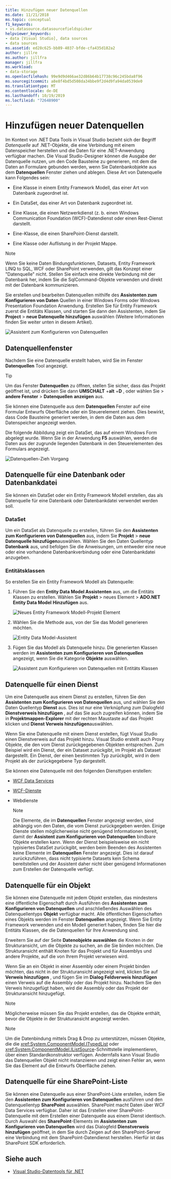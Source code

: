 ```yaml
---
title: Hinzufügen neuer Datenquellen
ms.date: 11/21/2018
ms.topic: conceptual
f1_keywords:
- vs.datasource.datasourcefieldspicker
helpviewer_keywords:
- data [Visual Studio], data sources
- data sources
ms.assetid: ed28c625-bb89-4037-bfde-cfa435d182a2
author: jillre
ms.author: jillfra
manager: jillfra
ms.workload:
- data-storage
ms.openlocfilehash: 99e9d9d466ae32d86b64b17738c96c245bda8f96
ms.sourcegitcommit: a8e8f4bd5d508da34bbe9f2d4d9fa94da0539de0
ms.translationtype: MT
ms.contentlocale: de-DE
ms.lasthandoff: 10/19/2019
ms.locfileid: "72648900"
---
```

# <a name="add-new-data-sources"></a>Hinzufügen neuer Datenquellen

Im Kontext von .NET Data Tools in Visual Studio bezieht sich der Begriff *Datenquelle* auf .NET-Objekte, die eine Verbindung mit einem Datenspeicher herstellen und die Daten für eine .NET-Anwendung verfügbar machen. Die Visual Studio-Designer können die Ausgabe der Datenquelle nutzen, um den Code Bausteine zu generieren, mit dem die Daten an Formulare gebunden werden, wenn Sie Datenbankobjekte aus dem **Datenquellen** Fenster ziehen und ablegen. Diese Art von Datenquelle kann Folgendes sein:

- Eine Klasse in einem Entity Framework Modell, das einer Art von Datenbank zugeordnet ist.

- Ein DataSet, das einer Art von Datenbank zugeordnet ist.

- Eine Klasse, die einen Netzwerkdienst (z. b. einen Windows Communication Foundation (WCF)-Datendienst oder einen Rest-Dienst darstellt.

- Eine-Klasse, die einen SharePoint-Dienst darstellt.

- Eine Klasse oder Auflistung in der Projekt Mappe.

> [!NOTE]
> Wenn Sie keine Daten Bindungsfunktionen, Datasets, Entity Framework LINQ to SQL, WCF oder SharePoint verwenden, gilt das Konzept einer "Datenquelle" nicht. Stellen Sie einfach eine direkte Verbindung mit der Datenbank her, indem Sie die SqlCommand-Objekte verwenden und direkt mit der Datenbank kommunizieren.

Sie erstellen und bearbeiten Datenquellen mithilfe des **Assistenten zum Konfigurieren von Daten** Quellen in einer Windows Forms oder Windows Presentation Foundation Anwendung. Erstellen Sie für Entity Framework zuerst die Entitäts Klassen, und starten Sie dann den Assistenten, indem Sie **Project**  > **neue Datenquelle hinzufügen** auswählen (Weitere Informationen finden Sie weiter unten in diesem Artikel).

![Assistent zum Konfigurieren von Datenquellen](../data-tools/media/data-source-configuration-wizard.png)

## <a name="data-sources-window"></a>Datenquellenfenster

Nachdem Sie eine Datenquelle erstellt haben, wird Sie im Fenster **Datenquellen** Tool angezeigt.

> [!TIP]
> Um das Fenster **Datenquellen** zu öffnen, stellen Sie sicher, dass das Projekt geöffnet ist, und drücken Sie dann **UMSCHALT** +**alt** +**D** , oder wählen Sie  > **andere Fenster**  > **Datenquellen** **anzeigen** aus.

Sie können eine Datenquelle aus dem **Datenquellen** Fenster auf eine Formular Entwurfs Oberfläche oder ein Steuerelement ziehen. Dies bewirkt, dass Code Bausteine generiert werden, in dem die Daten aus dem Datenspeicher angezeigt werden.

Die folgende Abbildung zeigt ein DataSet, das auf einem Windows Form abgelegt wurde. Wenn Sie in der Anwendung **F5** auswählen, werden die Daten aus der zugrunde liegenden Datenbank in den Steuerelementen des Formulars angezeigt.

![Datenquellen-Zieh Vorgang](../data-tools/media/raddata-data-source-drag-operation.png)

## <a name="data-source-for-a-database-or-a-database-file"></a>Datenquelle für eine Datenbank oder Datenbankdatei

Sie können ein DataSet oder ein Entity Framework Modell erstellen, das als Datenquelle für eine Datenbank oder Datenbankdatei verwendet werden soll.

### <a name="dataset"></a>DataSet

Um ein DataSet als Datenquelle zu erstellen, führen Sie den **Assistenten zum Konfigurieren von Datenquellen** aus, indem Sie **Projekt**  > **neue Datenquelle hinzufügen**auswählen. Wählen Sie den Daten Quellentyp **Datenbank** aus, und befolgen Sie die Anweisungen, um entweder eine neue oder eine vorhandene Datenbankverbindung oder eine Datenbankdatei anzugeben.

### <a name="entity-classes"></a>Entitätsklassen

So erstellen Sie ein Entity Framework Modell als Datenquelle:

1. Führen Sie den **Entity Data Model Assistenten** aus, um die Entitäts Klassen zu erstellen. Wählen Sie **Projekt**  >  neues Element  > **ADO.NET Entity Data Model** **Hinzufügen** aus.

   ![Neues Entity Framework Modell-Projekt Element](../data-tools/media/raddata-new-entity-framework-model-project-item.png)

1. Wählen Sie die Methode aus, von der Sie das Modell generieren möchten.

   ![Entity Data Model-Assistent](../data-tools/media/raddata-entity-data-model-wizard.png)

1. Fügen Sie das Modell als Datenquelle hinzu. Die generierten Klassen werden im **Assistenten zum Konfigurieren von Datenquellen** angezeigt, wenn Sie die Kategorie **Objekte** auswählen.

   ![Assistent zum Konfigurieren von Datenquellen mit Entitäts Klassen](../data-tools/media/raddata-data-source-configuration-wizard-with-entity-classes.png)

## <a name="data-source-for-a-service"></a>Datenquelle für einen Dienst

Um eine Datenquelle aus einem Dienst zu erstellen, führen Sie den **Assistenten zum Konfigurieren von Datenquellen** aus, und wählen Sie den Daten Quellentyp **Dienst** aus. Dies ist nur eine Verknüpfung zum Dialogfeld **Dienstverweis hinzufügen** , auf das Sie auch zugreifen können, indem Sie in **Projektmappen-Explorer** mit der rechten Maustaste auf das Projekt klicken und **Dienst Verweis hinzufügen**auswählen.

Wenn Sie eine Datenquelle mit einem Dienst erstellen, fügt Visual Studio einen Dienstverweis auf das Projekt hinzu. Visual Studio erstellt auch Proxy Objekte, die den vom Dienst zurückgegebenen Objekten entsprechen. Zum Beispiel wird ein Dienst, der ein Dataset zurückgibt, im Projekt als Dataset dargestellt. Ein Dienst, der einen bestimmten Typ zurückgibt, wird in dem Projekt als der zurückgegebene Typ dargestellt.

Sie können eine Datenquelle mit den folgenden Diensttypen erstellen:

- [WCF Data Services](/dotnet/framework/data/wcf/wcf-data-services-overview)

- [WCF-Dienste](../data-tools/windows-communication-foundation-services-and-wcf-data-services-in-visual-studio.md)

- Webdienste

    > [!NOTE]
    > Die Elemente, die im **Datenquellen** Fenster angezeigt werden, sind abhängig von den Daten, die vom Dienst zurückgegeben werden. Einige Dienste stellen möglicherweise nicht genügend Informationen bereit, damit der **Assistent zum Konfigurieren von Datenquellen** bindbare Objekte erstellen kann. Wenn der Dienst beispielsweise ein nicht typisiertes DataSet zurückgibt, werden beim Beenden des Assistenten keine Elemente im **Datenquellen** Fenster angezeigt. Dies ist darauf zurückzuführen, dass nicht typisierte Datasets kein Schema bereitstellen und der Assistent daher nicht über genügend Informationen zum Erstellen der Datenquelle verfügt.

## <a name="data-source-for-an-object"></a>Datenquelle für ein Objekt

Sie können eine Datenquelle mit jedem Objekt erstellen, das mindestens eine öffentliche Eigenschaft durch Ausführen des **Assistenten zum Konfigurieren von Datenquellen** und anschließendes Auswählen des Datenquellentyps **Objekt** verfügbar macht. Alle öffentlichen Eigenschaften eines Objekts werden im Fenster **Datenquellen** angezeigt. Wenn Sie Entity Framework verwenden und ein Modell generiert haben, finden Sie hier die Entitäts Klassen, die die Datenquellen für Ihre Anwendung sind.

Erweitern Sie auf der Seite **Datenobjekte auswählen** die Knoten in der Strukturansicht, um die Objekte zu suchen, an die Sie binden möchten. Die Strukturansicht enthält Knoten für das Projekt und für Assemblys und andere Projekte, auf die von Ihrem Projekt verwiesen wird.

Wenn Sie an ein Objekt in einer Assembly oder einem Projekt binden möchten, das nicht in der Strukturansicht angezeigt wird, klicken Sie auf **Verweis hinzufügen** , und fügen Sie im **Dialog Feldverweis hinzufügen** einen Verweis auf die Assembly oder das Projekt hinzu. Nachdem Sie den Verweis hinzugefügt haben, wird die Assembly oder das Projekt der Strukturansicht hinzugefügt.

> [!NOTE]
> Möglicherweise müssen Sie das Projekt erstellen, das die Objekte enthält, bevor die Objekte in der Strukturansicht angezeigt werden.

> [!NOTE]
> Um die Datenbindung mittels Drag & Drop zu unterstützen, müssen Objekte, die die <xref:System.ComponentModel.ITypedList> oder <xref:System.ComponentModel.IListSource>-Schnittstelle implementieren, über einen Standardkonstruktor verfügen. Andernfalls kann Visual Studio das Datenquellen Objekt nicht instanziieren und zeigt einen Fehler an, wenn Sie das Element auf die Entwurfs Oberfläche ziehen.

## <a name="data-source-for-a-sharepoint-list"></a>Datenquelle für eine SharePoint-Liste

Sie können eine Datenquelle aus einer SharePoint-Liste erstellen, indem Sie den **Assistenten zum Konfigurieren von Datenquellen** ausführen und den Datenquellentyp **SharePoint** auswählen. SharePoint macht Daten über WCF Data Services verfügbar. Daher ist das Erstellen einer SharePoint-Datenquelle mit dem Erstellen einer Datenquelle aus einem Dienst identisch. Durch Auswahl des **SharePoint**-Elements im **Assistenten zum Konfigurieren von Datenquellen** wird das Dialogfeld **Dienstverweis hinzufügen** geöffnet, in dem Sie durch Zeigen auf den SharePoint-Server eine Verbindung mit dem SharePoint-Datendienst herstellen. Hierfür ist das SharePoint SDK erforderlich.

## <a name="see-also"></a>Siehe auch

- [Visual Studio-Datentools für .NET](../data-tools/visual-studio-data-tools-for-dotnet.md)